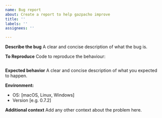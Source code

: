 ```yaml
---
name: Bug report
about: Create a report to help gazpacho improve
title: ''
labels: ''
assignees: ''

---
```


**Describe the bug**
A clear and concise description of what the bug is.

**To Reproduce**
Code to reproduce the behaviour:

```python

```

**Expected behavior**
A clear and concise description of what you expected to happen.

**Environment:**
 - OS: [macOS, Linux, Windows]
 - Version [e.g. 0.7.2]

**Additional context**
Add any other context about the problem here.
